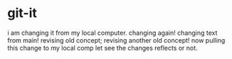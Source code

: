 # git-it

i am changing it from my local computer.
changing again!
changing text from main!
revising old concept;
revising another old concept!
now pulling this change to my local comp
let see the changes reflects or not.
